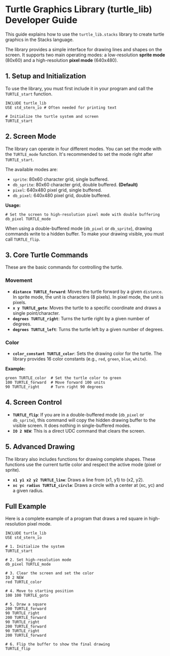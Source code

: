 # Turtle Graphics Library (turtle_lib) Developer Guide

This guide explains how to use the `turtle_lib.stacks` library to create turtle graphics in the Stacks language.

The library provides a simple interface for drawing lines and shapes on the screen. It supports two main operating modes: a low-resolution **sprite mode** (80x60) and a high-resolution **pixel mode** (640x480).

## 1. Setup and Initialization

To use the library, you must first include it in your program and call the `TURTLE_start` function.

```stacks
INCLUDE turtle_lib
USE std_stern_io # Often needed for printing text

# Initialize the turtle system and screen
TURTLE_start
```

## 2. Screen Mode

The library can operate in four different modes. You can set the mode with the `TURTLE_mode` function. It's recommended to set the mode right after `TURTLE_start`.

The available modes are:
*   `sprite`: 80x60 character grid, single buffered.
*   `db_sprite`: 80x60 character grid, double buffered. **(Default)**
*   `pixel`: 640x480 pixel grid, single buffered.
*   `db_pixel`: 640x480 pixel grid, double buffered.

**Usage:**
```stacks
# Set the screen to high-resolution pixel mode with double buffering
db_pixel TURTLE_mode
```

When using a double-buffered mode (`db_pixel` or `db_sprite`), drawing commands write to a hidden buffer. To make your drawing visible, you must call `TURTLE_flip`.

## 3. Core Turtle Commands

These are the basic commands for controlling the turtle.

### Movement

*   **`distance TURTLE_forward`**: Moves the turtle forward by a given `distance`. In sprite mode, the unit is characters (8 pixels). In pixel mode, the unit is pixels.
*   **`x y TURTLE_goto`**: Moves the turtle to a specific coordinate and draws a single point/character.
*   **`degrees TURTLE_right`**: Turns the turtle right by a given number of degrees.
*   **`degrees TURTLE_left`**: Turns the turtle left by a given number of degrees.

### Color

*   **`color_constant TURTLE_color`**: Sets the drawing color for the turtle. The library provides 16 color constants (e.g., `red`, `green`, `blue`, `white`).

**Example:**
```stacks
green TURTLE_color  # Set the turtle color to green
100 TURTLE_forward  # Move forward 100 units
90 TURTLE_right     # Turn right 90 degrees
```

## 4. Screen Control

*   **`TURTLE_flip`**: If you are in a double-buffered mode (`db_pixel` or `db_sprite`), this command will copy the hidden drawing buffer to the visible screen. It does nothing in single-buffered modes.
*   **`IO 2 NEW`**: This is a direct UDC command that clears the screen.

## 5. Advanced Drawing

The library also includes functions for drawing complete shapes. These functions use the current turtle color and respect the active mode (pixel or sprite).

*   **`x1 y1 x2 y2 TURTLE_line`**: Draws a line from (x1, y1) to (x2, y2).
*   **`xc yc radius TURTLE_circle`**: Draws a circle with a center at (xc, yc) and a given radius.

## Full Example

Here is a complete example of a program that draws a red square in high-resolution pixel mode.

```stacks
INCLUDE turtle_lib
USE std_stern_io

# 1. Initialize the system
TURTLE_start

# 2. Set high-resolution mode
db_pixel TURTLE_mode

# 3. Clear the screen and set the color
IO 2 NEW
red TURTLE_color

# 4. Move to starting position
100 100 TURTLE_goto

# 5. Draw a square
200 TURTLE_forward
90 TURTLE_right
200 TURTLE_forward
90 TURTLE_right
200 TURTLE_forward
90 TURTLE_right
200 TURTLE_forward

# 6. Flip the buffer to show the final drawing
TURTLE_flip
```
